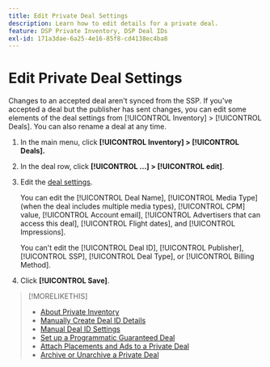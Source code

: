 ```yaml
---
title: Edit Private Deal Settings
description: Learn how to edit details for a private deal.
feature: DSP Private Inventory, DSP Deal IDs
exl-id: 171a3dae-6a25-4e16-85f8-cd4138ec4ba8
---
```

# Edit Private Deal Settings

Changes to an accepted deal aren't synced from the SSP. If you've accepted a deal but the publisher has sent changes, you can edit some elements of the deal settings from [!UICONTROL Inventory] > [!UICONTROL Deals]. You can also rename a deal at any time.

1. In the main menu, click **[!UICONTROL Inventory] > [!UICONTROL Deals].**

1. In the deal row, click  **[!UICONTROL ...] > [!UICONTROL edit]**.

1. Edit the [deal settings](deal-id-settings.md).

    You can edit the [!UICONTROL Deal Name], [!UICONTROL Media Type] (when the deal includes multiple media types), [!UICONTROL CPM] value, [!UICONTROL Account email], [!UICONTROL Advertisers that can access this deal], [!UICONTROL Flight dates], and [!UICONTROL Impressions].
    
    You can't edit the [!UICONTROL Deal ID], [!UICONTROL Publisher], [!UICONTROL SSP], [!UICONTROL Deal Type], or [!UICONTROL Billing Method]. 

1. Click **[!UICONTROL Save]**.

>[!MORELIKETHIS]
>
>* [About Private Inventory](private-inventory-about.md)
>* [Manually Create Deal ID Details](deal-id-create.md)
>* [Manual Deal ID Settings](deal-id-settings.md)
>* [Set up a Programmatic Guaranteed Deal](programmatic-guaranteed-set-up.md)
>* [Attach Placements and Ads to a Private Deal](/help/dsp/inventory/deal-id-attach-placements.md)
>* [Archive or Unarchive a Private Deal](/help/dsp/inventory/private-deal-archive-unarchive.md)
